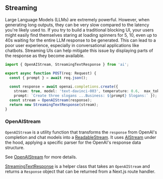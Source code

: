 ## Streaming

Large Language Models (LLMs) are extremely powerful. However, when generating long outputs, they can be very slow compared to the latency you're likely used to. If you try to build a traditional blocking UI, your users might easily find themselves staring at loading spinners for 5, 10, even up to 40s waiting for the entire LLM response to be generated. This can lead to a poor user experience, especially in conversational applications like chatbots. Streaming UIs can help mitigate this issue by displaying parts of the response as they become available.

```ts
import { OpenAIStream, StreamingTextResponse } from 'ai';

export async function POST(req: Request) {
  const { prompt } = await req.json();
 
  const response = await openai.completions.create({ 
    stream: true, model: 'text-davinci-003', temperature: 0.6,  max_tokens: 300, 
    prompt: `Create three slogans ...Business: ${prompt} Slogans:` });
  const stream = OpenAIStream(response);
  return new StreamingTextResponse(stream);
}
```

### OpenAIStream

`OpenAIStream` is a utility function that transforms the `response` from OpenAI's completion and chat models into a [ReadableStream](https://nodejs.org/api/webstreams.html#class-readablestream). It uses [AIStream](https://sdk.vercel.ai/docs/api-reference/ai-stream) under the hood, applying a specific parser for the OpenAI's response data structure.

See [OpenAIStream](https://sdk.vercel.ai/docs/api-reference/openai-stream) for more details.

[StreamingTextResponse](https://sdk.vercel.ai/docs/api-reference/streaming-text-response) is a helper class that takes an `OpenAIStream` and returns a `Response` object that can be returned from a Next.js route handler.